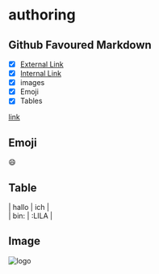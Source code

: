 # authoring
## Github Favoured Markdown
 
- [X] [External Link](#External-Link)  
- [X] [Internal Link](#Internal-Link)
- [X] images  
- [X] Emoji  
- [X] Tables 

 [link](https://help.github.com/en)   
 
 ## Emoji  
 
 :smile:  
 
 ## Table
 | hallo | ich |  
| bin: | :LILA |  

## Image

![logo](https://user-images.githubusercontent.com/43035442/214815883-7894da2c-8c47-4ebd-aa39-b34f98d36a62.png)

